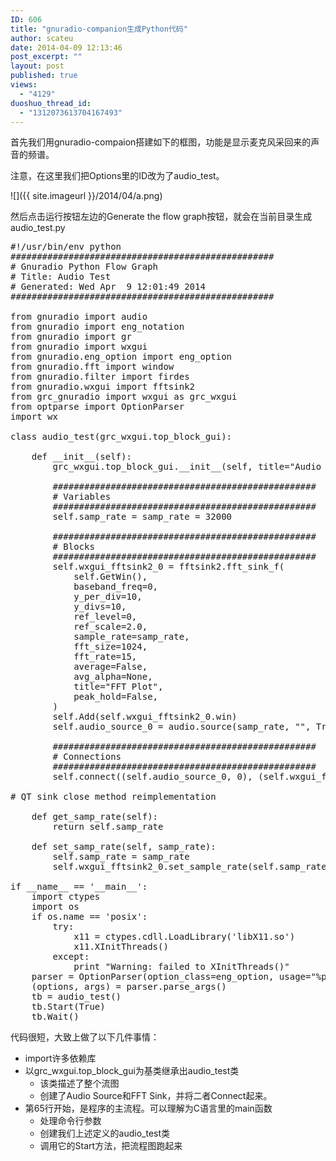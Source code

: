 ```yaml
---
ID: 606
title: "gnuradio-companion生成Python代码"
author: scateu
date: 2014-04-09 12:13:46
post_excerpt: ""
layout: post
published: true
views:
  - "4129"
duoshuo_thread_id:
  - "1312073613704167493"
---
```

首先我们用gnuradio-compaion搭建如下的框图，功能是显示麦克风采回来的声音的频谱。<!--more-->

注意，在这里我们把Options里的ID改为了audio_test。

![]({{ site.imageurl }}/2014/04/a.png)

然后点击运行按钮左边的Generate the flow graph按钮，就会在当前目录生成audio_test.py
<pre class="nums:true lang:default decode:true">#!/usr/bin/env python
##################################################
# Gnuradio Python Flow Graph
# Title: Audio Test
# Generated: Wed Apr  9 12:01:49 2014
##################################################

from gnuradio import audio
from gnuradio import eng_notation
from gnuradio import gr
from gnuradio import wxgui
from gnuradio.eng_option import eng_option
from gnuradio.fft import window
from gnuradio.filter import firdes
from gnuradio.wxgui import fftsink2
from grc_gnuradio import wxgui as grc_wxgui
from optparse import OptionParser
import wx

class audio_test(grc_wxgui.top_block_gui):

    def __init__(self):
        grc_wxgui.top_block_gui.__init__(self, title="Audio Test")

        ##################################################
        # Variables
        ##################################################
        self.samp_rate = samp_rate = 32000

        ##################################################
        # Blocks
        ##################################################
        self.wxgui_fftsink2_0 = fftsink2.fft_sink_f(
        	self.GetWin(),
        	baseband_freq=0,
        	y_per_div=10,
        	y_divs=10,
        	ref_level=0,
        	ref_scale=2.0,
        	sample_rate=samp_rate,
        	fft_size=1024,
        	fft_rate=15,
        	average=False,
        	avg_alpha=None,
        	title="FFT Plot",
        	peak_hold=False,
        )
        self.Add(self.wxgui_fftsink2_0.win)
        self.audio_source_0 = audio.source(samp_rate, "", True)

        ##################################################
        # Connections
        ##################################################
        self.connect((self.audio_source_0, 0), (self.wxgui_fftsink2_0, 0))

# QT sink close method reimplementation

    def get_samp_rate(self):
        return self.samp_rate

    def set_samp_rate(self, samp_rate):
        self.samp_rate = samp_rate
        self.wxgui_fftsink2_0.set_sample_rate(self.samp_rate)

if __name__ == '__main__':
    import ctypes
    import os
    if os.name == 'posix':
        try:
            x11 = ctypes.cdll.LoadLibrary('libX11.so')
            x11.XInitThreads()
        except:
            print "Warning: failed to XInitThreads()"
    parser = OptionParser(option_class=eng_option, usage="%prog: [options]")
    (options, args) = parser.parse_args()
    tb = audio_test()
    tb.Start(True)
    tb.Wait()</pre>
代码很短，大致上做了以下几件事情：
<ul>
	<li>import许多依赖库</li>
	<li>以grc_wxgui.top_block_gui为基类继承出audio_test类
<ul>
	<li>该类描述了整个流图</li>
	<li>创建了Audio Source和FFT Sink，并将二者Connect起来。</li>
</ul>
</li>
	<li>第65行开始，是程序的主流程。可以理解为C语言里的main函数
<ul>
	<li>处理命令行参数</li>
	<li>创建我们上述定义的audio_test类</li>
	<li>调用它的Start方法，把流程图跑起来</li>
</ul>
</li>
</ul>
